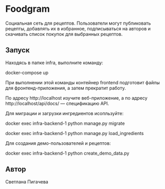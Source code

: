 # Foodgram

Социальная сеть для рецептов. Пользователи могут публиковать рецепты, добавлять их в избранное, подписываться на авторов и скачивать список покупок для выбранных рецептов.

## Запуск

Находясь в папке infra, выполните команду:

docker-compose up

При выполнении этой команды контейнер frontend подготовит файлы для фронтенд-приложения, а затем прекратит работу.

По адресу http://localhost изучите веб-приложение, а по адресу http://localhost/api/docs/ — спецификацию API.

Для миграции и загрузки ингредиентов исопльзуйте:

docker exec infra-backend-1 python manage.py migrate

docker exec infra-backend-1 python manage.py load_ingredients

Для создания демо-пользователей и рецептов:

docker exec infra-backend-1 python create_demo_data.py

## Автор

Светлана Пигачева
